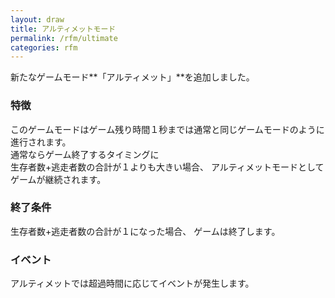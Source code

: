 ```yaml
---
layout: draw
title: アルティメットモード
permalink: /rfm/ultimate
categories: rfm
---
```


新たなゲームモード**「アルティメット」**を追加しました。  

### 特徴　　
このゲームモードはゲーム残り時間１秒までは通常と同じゲームモードのように進行されます。  
通常ならゲーム終了するタイミングに  
生存者数+逃走者数の合計が１よりも大きい場合、
アルティメットモードとしてゲームが継続されます。

### 終了条件
生存者数+逃走者数の合計が１になった場合、
ゲームは終了します。  

### イベント  
アルティメットでは超過時間に応じてイベントが発生します。

